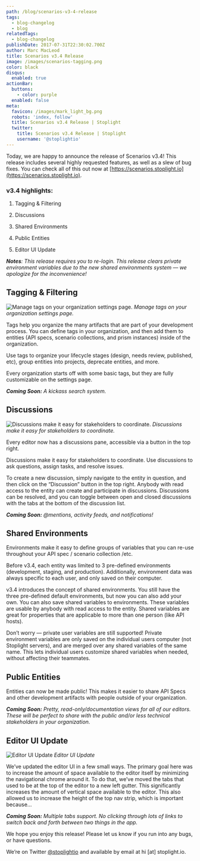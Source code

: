```yaml
---
path: /blog/scenarios-v3-4-release
tags:
  - blog-changelog
  - blog
relatedTags:
  - blog-changelog
publishDate: 2017-07-31T22:30:02.700Z
author: Marc MacLeod
title: Scenarios v3.4 Release
image: /images/scenarios-tagging.png
color: black
disqus:
  enabled: true
actionBar:
  buttons:
    - color: purple
  enabled: false
meta:
  favicon: /images/mark_light_bg.png
  robots: 'index, follow'
  title: Scenarios v3.4 Release | Stoplight
  twitter:
    title: Scenarios v3.4 Release | Stoplight
    username: '@stoplightio'
---
```

Today, we are happy to announce the release of Scenarios v3.4! This release includes several highly requested features, as well as a slew of bug fixes. You can check all of this out now at [https://scenarios.stoplight.io](https://scenarios.stoplight.io).

### v3.4 highlights:

1. Tagging & Filtering

1. Discussions

1. Shared Environments

1. Public Entities

1. Editor UI Update

***Notes**: This release requires you to re-login. This release clears private environment variables due to the new shared environments system — we apologize for the inconvenience!*

## Tagging & Filtering

![Manage tags on your organization settings page.](https://cdn-images-1.medium.com/max/4688/1*uGL3lxZulxt8hIKDI6jFuQ.png)
*Manage tags on your organization settings page.*

Tags help you organize the many artifacts that are part of your development process. You can define tags in your organization, and then add them to entities (API specs, scenario collections, and prism instances) inside of the organization.

Use tags to organize your lifecycle stages (design, needs review, published, etc), group entities into projects, deprecate entities, and more.

Every organization starts off with some basic tags, but they are fully customizable on the settings page.

***Coming Soon:** A kickass search system.*

## Discussions

![Discussions make it easy for stakeholders to coordinate.](https://cdn-images-1.medium.com/max/2376/1*T5Jzo_KtjS6x-yAgYdWt6w.png)
*Discussions make it easy for stakeholders to coordinate.*

Every editor now has a discussions pane, accessible via a button in the top right.

Discussions make it easy for stakeholders to coordinate. Use discussions to ask questions, assign tasks, and resolve issues.

To create a new discussion, simply navigate to the entity in question, and then click on the “Discussion” button in the top right. Anybody with read access to the entity can create and participate in discussions. Discussions can be resolved, and you can toggle between open and closed discussions with the tabs at the bottom of the discussion list.

***Coming Soon:** @mentions, activity feeds, and notifications!*

## Shared Environments

Environments make it easy to define groups of variables that you can re-use throughout your API spec / scenario collection /etc.

Before v3.4, each entity was limited to 3 pre-defined environments (development, staging, and production). Additionally, environment data was always specific to each user, and only saved on their computer.

v3.4 introduces the concept of shared environments. You still have the three pre-defined default environments, but now you can also add your own. You can also save shared variables to environments. These variables are usable by anybody with read access to the entity. Shared variables are great for properties that are applicable to more than one person (like API hosts).

Don’t worry — private user variables are still supported! Private environment variables are only saved on the individual users computer (not Stoplight servers), and are merged over any shared variables of the same name. This lets individual users customize shared variables when needed, without affecting their teammates.

## Public Entities

Entities can now be made public! This makes it easier to share API Specs and other development artifacts with people outside of your organization.

***Coming Soon:** Pretty, read-only/documentation views for all of our editors. These will be perfect to share with the public and/or less technical stakeholders in your organization.*

## Editor UI Update

![Editor UI Update](https://cdn-images-1.medium.com/max/5960/1*7aGeACeAj1xr_i8wwZV9CA.png)
*Editor UI Update*

We’ve updated the editor UI in a few small ways. The primary goal here was to increase the amount of space available to the editor itself by minimizing the navigational chrome around it. To do that, we’ve moved the tabs that used to be at the top of the editor to a new left gutter. This significantly increases the amount of vertical space available to the editor. This also allowed us to increase the height of the top nav strip, which is important because…

***Coming Soon:** Multiple tabs support. No clicking through lots of links to switch back and forth between two things in the app.*

We hope you enjoy this release! Please let us know if you run into any bugs, or have questions.

We’re on Twitter [@stoplightio](http://twitter.com/stoplightio) and available by email at hi [at] stoplight.io.
